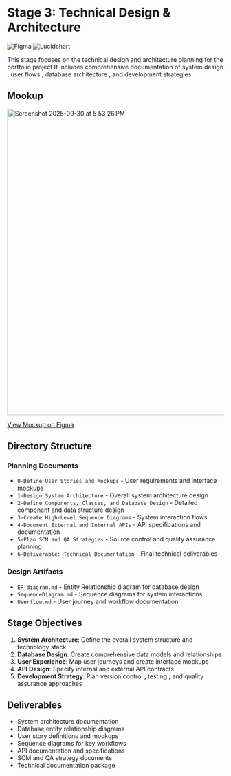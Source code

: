 # Stage 3: Technical Design & Architecture
![Figma](https://img.shields.io/badge/Figma-F24E1E?style=for-the-badge&logo=figma&logoColor=white)
![Lucidchart](https://img.shields.io/badge/UML-FF9E0F?style=for-the-badge&logo=lucidchart&logoColor=white)

This stage focuses on the technical design and architecture planning for the portfolio project It includes comprehensive documentation of system design , user flows , database architecture , and development strategies

## Mookup
<img width="1279" height="712" alt="Screenshot 2025-09-30 at 5 53 26 PM" src="https://github.com/user-attachments/assets/2d47115f-541c-4960-99ca-d3de0f877cb1" />


[View Mockup on Figma](https://www.figma.com/make/dCMntxNb0q551s6BCgq7ZQ/Login-Screen?t=tScmAu0u8B2G8JEE-0&fullscreen=1)

## Directory Structure

### Planning Documents
- `0-Define User Stories and Mockups` - User requirements and interface mockups
- `1-Design System Architecture` - Overall system architecture design
- `2-Define Components, Classes, and Database Design` - Detailed component and data structure design
- `3-Create High-Level Sequence Diagrams` - System interaction flows
- `4-Document External and Internal APIs` - API specifications and documentation
- `5-Plan SCM and QA Strategies` - Source control and quality assurance planning
- `6-Deliverable: Technical Documentation` - Final technical deliverables

### Design Artifacts
- `ER-diagram.md` - Entity Relationship diagram for database design
- `SequenceDiagram.md` - Sequence diagrams for system interactions
- `Userflow.md` - User journey and workflow documentation

## Stage Objectives

1. **System Architecture**: Define the overall system structure and technology stack
2. **Database Design**: Create comprehensive data models and relationships
3. **User Experience**: Map user journeys and create interface mockups
4. **API Design**: Specify internal and external API contracts
5. **Development Strategy**: Plan version control , testing , and quality assurance approaches

## Deliverables

- System architecture documentation
- Database entity relationship diagrams
- User story definitions and mockups
- Sequence diagrams for key workflows
- API documentation and specifications
- SCM and QA strategy documents
- Technical documentation package
